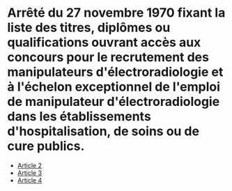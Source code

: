 # Arrêté du 27 novembre 1970 fixant la liste des titres, diplômes ou qualifications ouvrant accès aux concours pour le recrutement des manipulateurs d'électroradiologie et à l'échelon exceptionnel de l'emploi de manipulateur d'électroradiologie dans les établissements d'hospitalisation, de soins ou de cure publics.

- [Article 2](article-2.md)
- [Article 3](article-3.md)
- [Article 4](article-4.md)
